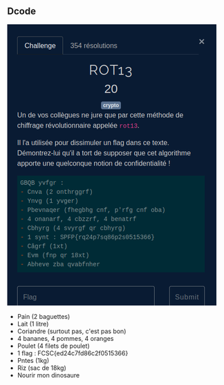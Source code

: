 ## Dcode

![](./rot13.png)

- Pain (2 baguettes)
- Lait (1 litre)
- Coriandre (surtout pas, c'est pas bon)
- 4 bananes, 4 pommes, 4 oranges
- Poulet (4 filets de poulet)
- 1 flag : FCSC{ed24c7fd86c2f0515366}
- Pntes (1kg)
- Riz (sac de 18kg)
- Nourir mon dinosaure
